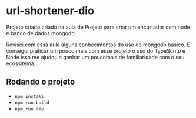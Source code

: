 # url-shortener-dio

Projeto criado criado na aula de Projeto para criar um encurtador com node e banco de  dados mongodb

Revisei com essa aula alguns conhecimentos do uso do mongodb basico.
E consegui praticar um pouco mais com esse projeto o uso do TypeScritp e Node isso me ajudou a ganhar um poucomais de familiaridade com o seu ecossitema.

## Rodando o projeto

- `npm install`
- `npm run build`
- `npm run dev`

